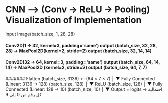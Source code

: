# CNN --> (Conv → ReLU → Pooling) Visualization of Implementation

Input Image(batch_size, 1, 28, 28) 
####  Conv2D(1 → 32, kernel=3, padding='same') output (batch_size, 32, 28, 28) -> MaxPool2D(kernel=2, stride=2) output (batch_size, 32, 14, 14)
#### Conv2D(32 → 64, kernel=3, padding='same') output (batch_size, 64, 14, 14) -> MaxPool2D (kernel=2, stride=2) output (batch_size, 64, 7, 7)

####### Flatten
(batch_size, 3136)   ← (64 × 7 × 7)
        │
        ▼
Fully Connected (Linear: 3136 → 128)
(batch_size, 128)
        │
        ▼
ReLU
(batch_size, 128)
        │
        ▼
Fully Connected (Linear: 128 → 10)
(batch_size, 10)
        │
        ▼
Output = logits → احتمالية كل رقم من 0 إلى 9

